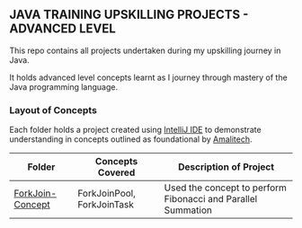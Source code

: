 ## JAVA TRAINING UPSKILLING PROJECTS - ADVANCED LEVEL
This repo contains all projects undertaken during my upskilling journey in Java.

It holds advanced level concepts learnt as I journey through mastery of the Java programming language.

### Layout of Concepts
Each folder holds a project created using [IntelliJ IDE](https://www.jetbrains.com/idea/) to demonstrate understanding in concepts outlined as foundational by [Amalitech](https://amalitech.org/).

| Folder | Concepts Covered | Description of Project |
| ------ | ---------------- | ---------------------- |
| [ForkJoin-Concept](/ForkJoin-Concept) | ForkJoinPool, ForkJoinTask | Used the concept to perform Fibonacci and Parallel Summation  |
